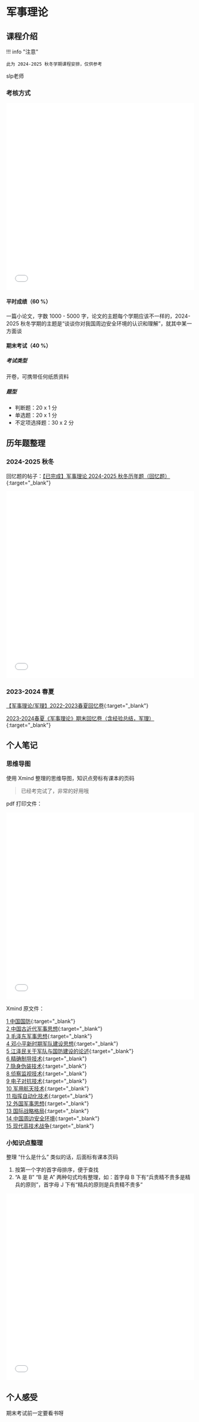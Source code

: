# 军事理论

<!-- !!! tip "说明"

    此文档正在更新中…… -->

## 课程介绍

!!! info "注意"

    此为 2024-2025 秋冬学期课程安排，仅供参考

slp老师

### 考核方式

<embed src="../../../file/military_theory/military_doc1.pdf" width="100%" height="500">

#### 平时成绩（60 %）

一篇小论文，字数 1000 - 5000 字，论文的主题每个学期应该不一样的，2024-2025 秋冬学期的主题是“谈谈你对我国周边安全环境的认识和理解”，就其中某一方面谈

#### 期末考试（40 %）

##### 考试类型

开卷，可携带任何纸质资料

##### 题型

- 判断题：20 x 1 分
- 单选题：20 x 1 分
- 不定项选择题：30 x 2 分

## 历年题整理

### 2024-2025 秋冬

回忆题的帖子：[【已完成】军事理论 2024-2025 秋冬历年题（回忆题）](https://www.cc98.org/topic/6084580){:target="_blank"}

<!-- > 完整的文档预计 2025.1.9 上传至此页面 -->

<embed src="../../../file/military_theory/military_doc19.pdf" type="application/pdf" width="100%" height="500" />

### 2023-2024 春夏

[【军事理论/军理】2022-2023春夏回忆卷](https://www.cc98.org/topic/6084206){:target="_blank"}

[2023-2024春夏《军事理论》期末回忆卷（含经验总结，军理）](https://www.cc98.org/topic/5922335){:target="_blank"}

## 个人笔记

### 思维导图

使用 Xmind 整理的思维导图，知识点旁标有课本的页码

> 已经考完试了，非常的好用哦

pdf 打印文件：

<embed src="../../../file/military_theory/military_doc2.pdf" type="application/pdf" width="100%" height="500" />

Xmind 原文件：

[1 中国国防](../../file/military_theory/military_doc3.xmind){:target="_blank"}<br/>
[2 中国古近代军事思想](../../file/military_theory/military_doc4.xmind){:target="_blank"}<br/>
[3 毛泽东军事思想](../../file/military_theory/military_doc5.xmind){:target="_blank"}<br/>
[4 邓小平新时期军队建设思想](../../file/military_theory/military_doc6.xmind){:target="_blank"}<br/>
[5 江泽民关于军队与国防建设的论述](../../file/military_theory/military_doc7.xmind){:target="_blank"}<br/>
[6 精确制导技术](../../file/military_theory/military_doc8.xmind){:target="_blank"}<br/>
[7 隐身伪装技术](../../file/military_theory/military_doc9.xmind){:target="_blank"}<br/>
[8 侦察监视技术](../../file/military_theory/military_doc10.xmind){:target="_blank"}<br/>
[9 电子对抗技术](../../file/military_theory/military_doc11.xmind){:target="_blank"}<br/>
[10 军用航天技术](../../file/military_theory/military_doc12.xmind){:target="_blank"}<br/>
[11 指挥自动化技术](../../file/military_theory/military_doc13.xmind){:target="_blank"}<br/>
[12 外国军事思想](../../file/military_theory/military_doc14.xmind){:target="_blank"}<br/>
[13 国际战略格局](../../file/military_theory/military_doc15.xmind){:target="_blank"}<br/>
[14 中国周边安全环境](../../file/military_theory/military_doc16.xmind){:target="_blank"}<br/>
[15 现代高技术战争](../../file/military_theory/military_doc17.xmind){:target="_blank"}

### 小知识点整理

整理 “什么是什么” 类似的话，后面标有课本页码

1. 按第一个字的首字母排序，便于查找
2. “A 是 B” “B 是 A” 两种句式均有整理，如：首字母 B 下有“兵贵精不贵多是精兵的原则”，首字母 J 下有“精兵的原则是兵贵精不贵多”

<embed src="../../../file/military_theory/military_doc18.pdf" type="application/pdf" width="100%" height="500" />

## 个人感受

期末考试前一定要看书呀